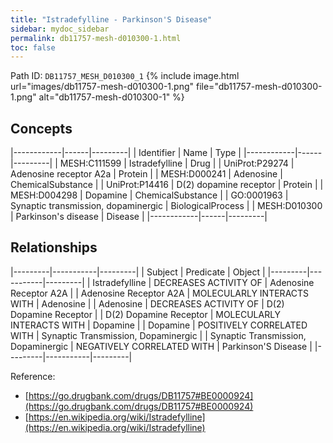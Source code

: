 ```yaml
---
title: "Istradefylline - Parkinson'S Disease"
sidebar: mydoc_sidebar
permalink: db11757-mesh-d010300-1.html
toc: false 
---
```



Path ID: `DB11757_MESH_D010300_1`
{% include image.html url="images/db11757-mesh-d010300-1.png" file="db11757-mesh-d010300-1.png" alt="db11757-mesh-d010300-1" %}

## Concepts

|------------|------|---------|
| Identifier | Name | Type    |
|------------|------|---------|
| MESH:C111599 | Istradefylline | Drug |
| UniProt:P29274 | Adenosine receptor A2a | Protein |
| MESH:D000241 | Adenosine | ChemicalSubstance |
| UniProt:P14416 | D(2) dopamine receptor | Protein |
| MESH:D004298 | Dopamine | ChemicalSubstance |
| GO:0001963 | Synaptic transmission, dopaminergic | BiologicalProcess |
| MESH:D010300 | Parkinson's disease | Disease |
|------------|------|---------|

## Relationships

|---------|-----------|---------|
| Subject | Predicate | Object  |
|---------|-----------|---------|
| Istradefylline | DECREASES ACTIVITY OF | Adenosine Receptor A2A |
| Adenosine Receptor A2A | MOLECULARLY INTERACTS WITH | Adenosine |
| Adenosine | DECREASES ACTIVITY OF | D(2) Dopamine Receptor |
| D(2) Dopamine Receptor | MOLECULARLY INTERACTS WITH | Dopamine |
| Dopamine | POSITIVELY CORRELATED WITH | Synaptic Transmission, Dopaminergic |
| Synaptic Transmission, Dopaminergic | NEGATIVELY CORRELATED WITH | Parkinson'S Disease |
|---------|-----------|---------|

Reference: 
  - [https://go.drugbank.com/drugs/DB11757#BE0000924](https://go.drugbank.com/drugs/DB11757#BE0000924)
  - [https://en.wikipedia.org/wiki/Istradefylline](https://en.wikipedia.org/wiki/Istradefylline)
